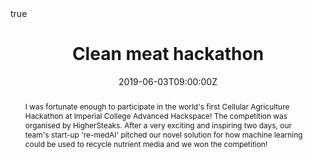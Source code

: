 ---
title: Clean meat hackathon
event: Hackathon
event_url: https://www.linkedin.com/feed/update/urn:li:activity:6542091105389944832/
location: Imperial College Advanced Hackspace, UK
summary: Winner of the world's first clean meat hackathon
abstract: "I was fortunate enough to participate in the world's first Cellular Agriculture Hackathon at Imperial College Advanced Hackspace! The competition was organised by HigherSteaks. After a very exciting and inspiring two days, our team's start-up 're-medAI' pitched our novel solution for how machine learning could be used to recycle nutrient media and we won the competition!"

# Talk start and end times.
#   End time can optionally be hidden by prefixing the line with `#`.
date: "2019-06-03T09:00:00Z"
date_end: "2019-06-04T17:00:00Z"
all_day: true

# Schedule page publish date (NOT talk date).
publishDate: "2017-01-01T00:00:00Z"

authors: []
tags: []

# Is this a featured talk? (true/false)
featured: false

image:
  caption: 'Image credit: [**Unsplash**](https://unsplash.com/photos/bzdhc5b3Bxs)'
  focal_point: Right

links:
#- icon: twitter
#  icon_pack: fab
#  name: Follow
#  url: https://twitter.com/georgecushen
url_code: ""
url_pdf: ""
url_slides: ""
url_video: ""

# Markdown Slides (optional).
#   Associate this talk with Markdown slides.
#   Simply enter your slide deck's filename without extension.
#   E.g. `slides = "example-slides"` references `content/slides/example-slides.md`.
#   Otherwise, set `slides = ""`.
slides: 

# Projects (optional).
#   Associate this post with one or more of your projects.
#   Simply enter your project's folder or file name without extension.
#   E.g. `projects = ["internal-project"]` references `content/project/deep-learning/index.md`.
#   Otherwise, set `projects = []`.
projects:
# - internal-project

# Enable math on this page?
math: true
---